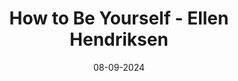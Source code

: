 ---
layout: none
title: "How to Be Yourself - Ellen Hendriksen"
img: assets/img/covers/be-you-bookcover.jpg
date: 08-09-2024
category: Non-fiction
redirect: https://www.goodreads.com/book/show/34964986-how-to-be-yourself
---